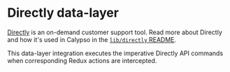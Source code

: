 Directly data-layer
===================

[Directly](https://www.directly.com/) is an on-demand customer support tool. Read more
about Directly and how it's used in Calypso in the [`lib/directly` README](../../../../lib/directly/README.md).

This data-layer integration executes the imperative Directly API commands when
corresponding Redux actions are intercepted.
